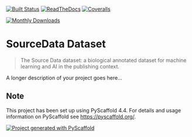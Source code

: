 <!-- These are examples of badges you might want to add to your README:
     please update the URLs accordingly

[![Built Status](https://api.cirrus-ci.com/github/<USER>/soda-data.svg?branch=main)](https://cirrus-ci.com/github/<USER>/soda-data)
[![ReadTheDocs](https://readthedocs.org/projects/soda-data/badge/?version=latest)](https://soda-data.readthedocs.io/en/stable/)
[![Coveralls](https://img.shields.io/coveralls/github/<USER>/soda-data/main.svg)](https://coveralls.io/r/<USER>/soda-data)
[![PyPI-Server](https://img.shields.io/pypi/v/soda-data.svg)](https://pypi.org/project/soda-data/)
[![Conda-Forge](https://img.shields.io/conda/vn/conda-forge/soda-data.svg)](https://anaconda.org/conda-forge/soda-data)
[![Monthly Downloads](https://pepy.tech/badge/soda-data/month)](https://pepy.tech/project/soda-data)
[![Twitter](https://img.shields.io/twitter/url/http/shields.io.svg?style=social&label=Twitter)](https://twitter.com/soda-data)
-->

[![Built Status](https://api.cirrus-ci.com/github/<USER>/soda-data.svg?branch=main)](https://cirrus-ci.com/github/<USER>/soda-data)
[![ReadTheDocs](https://readthedocs.org/projects/soda-data/badge/?version=latest)](https://soda-data.readthedocs.io/en/stable/)
[![Coveralls](https://img.shields.io/coveralls/github/<USER>/soda-data/main.svg)](https://coveralls.io/r/<USER>/soda-data)
<!-- [![PyPI-Server](https://img.shields.io/pypi/v/soda-data.svg)](https://pypi.org/project/soda-data/) -->
<!-- [![Conda-Forge](https://img.shields.io/conda/vn/conda-forge/soda-data.svg)](https://anaconda.org/conda-forge/soda-data) -->
[![Monthly Downloads](https://pepy.tech/badge/soda-data/month)](https://pepy.tech/project/soda-data)
<!-- [![Twitter](https://img.shields.io/twitter/url/http/shields.io.svg?style=social&label=Twitter)](https://twitter.com/soda-data) -->

# SourceData Dataset

> The Source Data dataset: a biological annotated dataset for machine learning and AI in the publishing context.

A longer description of your project goes here...


<!-- pyscaffold-notes -->

## Note

This project has been set up using PyScaffold 4.4. For details and usage
information on PyScaffold see https://pyscaffold.org/.

[![Project generated with PyScaffold](https://img.shields.io/badge/-PyScaffold-005CA0?logo=pyscaffold)](https://pyscaffold.org/)
